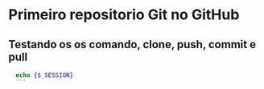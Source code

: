 # Primeiro repositorio Git no GitHub

## Testando os os comando,  clone, push, commit e pull

   ``` php
	 echo {$_SESSION}
	 ```
